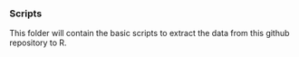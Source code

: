 ### Scripts

This folder will contain the basic scripts to extract the data from this github repository to R.

